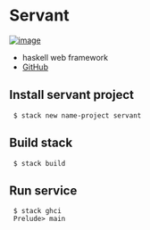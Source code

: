 # Servant
[![image](https://www.servant.dev/images/servant.png)](https://www.servant.dev/)
- haskell web framework
- [GitHub](https://github.com/haskell-servant/servant)

## Install servant project
```shell
 $ stack new name-project servant
```
## Build stack
```shell
 $ stack build
```
## Run service
```shell
 $ stack ghci
 Prelude> main
```


